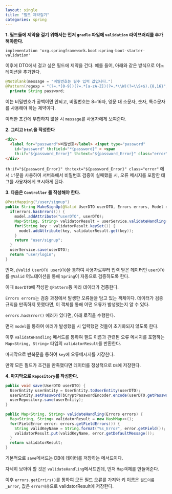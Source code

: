 ```yaml
---
layout: single
title: "필드 제약걸기"
categories: spring
---
```


**1. 필드들에 제약을 걸기 위해서는 먼저 `gradle` 파일에 `validation` 라이브러리를 추가해야한다.**

`implementation 'org.springframework.boot:spring-boot-starter-validation'`

이후에 DTO에서 걸고 싶은 필드에 제약을 건다. 예를 들어, 아래와 같은 방식으로 어노테이션을 추가한다.

```java
@NotBlank(message = "비밀번호는 필수 입력 값입니다.")
@Pattern(regexp = "(?=.*[0-9])(?=.*[a-zA-Z])(?=.*\\W)(?=\\S+$).{8,16}", message = "비밀번호는 8~16자 영문 대 소문자, 숫자, 특수문자를 사용하세요.")
  private String password;
```

이는 비밀번호가 공백이면 안되고, 비밀번호는 8~16자, 영문 대 소문자, 숫자, 특수문자를 사용해야 하는 제약이다. 

이러한 조건에 부합하지 않을 시 `message`를 사용자에게 보여준다.

**2. 그리고 `html`을 작성한다**

```html
<div>
  <label for="password">비밀번호</label> <input type="password"
    id="password" th:field="*{password}" > <span
    th:if="${password_Error}" th:text="${password_Error}" class="error"></span>
</div>
```

`th:if="${password_Error}" th:text="${password_Error}" class="error"` 에서 `if`문을 사용하여 서버측에서 비밀번호 검증이 실패했을 시, 오류 메시지를 포함한 <span> 태그를 사용자에게 표시하게 된다.

**3. 다음은 `Controller` 를 작성해야 한다.**

```java
@PostMapping("/user/signup")
public String MakeSignUp(@Valid UserDTO userDTO, Errors errors, Model model) {
  if(errors.hasErrors()) {
    model.addAttribute("userDTO", userDTO);
    Map<String, String> validatorResult = userService.validateHandling(errors);
    for(String key : validatorResult.keySet()) {
      model.addAttribute(key, validatorResult.get(key));
    }
    return "user/signup";
  }
  userService.save(userDTO);
  return "user/login";
}
```

먼저, `@Valid UserDTO userDTO`을 통하여 사용자로부터 입력 받은 데이터인 `userDTO` 를 `@Valid` 어노테이션을 통해 `Spring`이 자동으로 검증하도록 한다. 

이때 `UserDTO`에 작성한 `@Pattern`등 따라 데이터가 검증한다.

`Errors errors`는 검증 과정에서 발생한 오류들을 담고 있는 객체이다. 데이터가 검증 규칙을 만족하지 못했다면, 이 객체를 통해 어떤 오류가 발생했는지 알 수 있다.

`errors.hasError()` 에러가 있다면, 아래 로직을 수행한다.

먼저 `model`을 통하여 에러가 발생했을 시 입력했던 것들이 초기화되지 않도록 한다.

이후 `validateHandling` 메서드를 통하여 필드 이름과 관련된 오류 메시지를 포함하는 `Map<String, String>` 타입의 `validatorResult`를 반환한다.

마지막으로 반복문을 통하여 `key`에 오류메시지를 저장한다. 

만약 모든 필드가 조건을 만족했다면 데이터를 정상적으로 `DB`에 저장한다.

**4. 마지막으로 `Repository`를 작성한다.**

```java
public void save(UserDTO userDTO) {
  UserEntity userEntity = UserEntity.toUserEntity(userDTO);
  userEntity.setPassword(bCryptPasswordEncoder.encode(userDTO.getPassword()));
  userRepository.save(userEntity);
}
	
public Map<String, String> validateHandling(Errors errors) {
  Map<String, String> validatorResult = new HashMap<>();		
  for(FieldError error: errors.getFieldErrors()) {
    String validKeyName = String.format("%s_Error", error.getField());
    validatorResult.put(validKeyName, error.getDefaultMessage());
  }
  return validatorResult;
}
```

기본적으로 `save`메서드는 DB에 데이터를 저장하는 메서드이다.

자세히 보아야 할 것은 `validateHandling`메서드인데, 먼저 `Map`객체를 만들어준다.

이후 `errors.getErrirs()`를 통하여 모든 필드 오류를 가져와 키 이름은 `필드이름_Error`, 값은 `error내용`으로 validatorResult에 저장한다.








